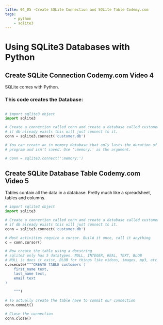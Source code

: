```yaml
---
title: 04_05 -Create SQLite Connection and SQLite Table Codemy.com
tags:
    - python
    - sqlite3
---
```


# Using SQLite3 Databases with Python

## Create SQLite Connection Codemy.com Video 4

SQLite comes with Python. 

### This code creates the Database:

``` Python

# import sqlite3 object
import sqlite3

# Create a connection called conn and create a database called customer.db
# if db already exists this will just connect to it. 
conn = sqlite3.connect('customer.db')

# You can create an in memory database that only lasts the duration of your
# program and isn't saved. Use ':memory:' as the argument.

# conn = sqlite3.connect(':memory:')

```
## Create SQLite Database Table Codemy.com Video 5

Tables contain all the data in a database. Pretty much like a spreadsheet, tables and columns. 

``` Python
# import sqlite3 object
import sqlite3

# Create a connection called conn and create a database called customer.db
# if db already exists this will just connect to it. 
conn = sqlite3.connect('customer.db')

# Most activities require a cursor. Build it once, call it anything
c = conn.cursor()

# Now create the table using a docstring
# sqlite3 only has 5 datatypes. NULL, INTEGER, REAL, TEXT, BLOB
# NULL is does it exist, BLOB for things like videos, images, mp3, etc. 
c.execute("""CREATE TABLE customers (
	first_name text,
	last_name text,
	email text
)

	""")
	
# To actually create the table have to commit our connection
conn.commit()

# Close the connection
conn.close()


```
